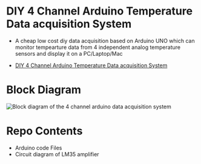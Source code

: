 # DIY 4 Channel Arduino Temperature Data acquisition System

- A cheap low cost diy data acquisition based on Arduino UNO which can monitor tempearture data from 4 independent analog temperature sensors and display it on a PC/Laptop/Mac 

- [DIY 4 Channel Arduino Temperature Data acquisition System](https://www.xanthium.in/lm-35-four-channel-arduino-data-acquisition-system-temperature-sensing)


# Block Diagram

![Block diagram of the 4 channel arduino data acquisition system](https://www.xanthium.in/sites/default/files/site-images/arduino-daq-system/arduino-4-ch-data-acquisition-system-block-dia.jpg)

# Repo Contents

- Arduino code Files
- Circuit diagram of LM35 amplifier
